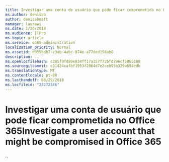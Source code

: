 ```yaml
---
title: Investigar uma conta de usuário que pode ficar comprometida no Office 365
ms.author: deniseb
author: denisebmsft
manager: laurawi
ms.date: 1/26/2018
ms.audience: ITPro
ms.topic: article
ms.service: o365-administration
localization_priority: Normal
ms.assetid: d055bdb7-e3ab-4abc-874e-a77ded198ab8
description: ..
ms.openlocfilehash: c385f0fd80e834ff17a357f72bfd796cf5065188
ms.sourcegitcommit: c31424cafbf1953f2864d7e2ceb95b329a694edb
ms.translationtype: MT
ms.contentlocale: pt-BR
ms.lasthandoff: 08/29/2018
ms.locfileid: "23272346"
---
```

# <a name="investigate-a-user-account-that-might-be-compromised-in-office-365"></a><span data-ttu-id="dc323-103">Investigar uma conta de usuário que pode ficar comprometida no Office 365</span><span class="sxs-lookup"><span data-stu-id="dc323-103">Investigate a user account that might be compromised in Office 365</span></span>

<span data-ttu-id="dc323-104">..</span><span class="sxs-lookup"><span data-stu-id="dc323-104"></span></span>
  

